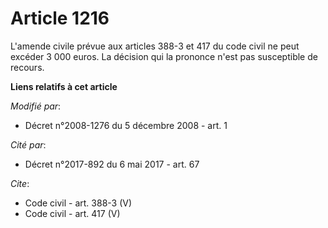 # Article 1216

L'amende civile prévue aux articles 388-3 et 417 du code civil ne peut excéder 3 000 euros. La décision qui la prononce n'est
pas susceptible de recours.

**Liens relatifs à cet article**

_Modifié par_:

  - Décret n°2008-1276 du 5 décembre 2008 - art. 1

_Cité par_:

  - Décret n°2017-892 du 6 mai 2017 - art. 67

_Cite_:

  - Code civil - art. 388-3 (V)
  - Code civil - art. 417 (V)
